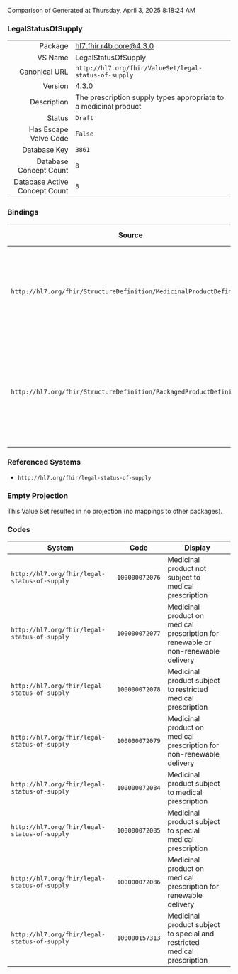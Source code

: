 Comparison of 
Generated at Thursday, April 3, 2025 8:18:24 AM

### LegalStatusOfSupply

|      |     |
| ---: | --- |
| Package | hl7.fhir.r4b.core@4.3.0 |
| VS Name | LegalStatusOfSupply |
| Canonical URL | `http://hl7.org/fhir/ValueSet/legal-status-of-supply` |
| Version | 4.3.0 |
| Description | The prescription supply types appropriate to a medicinal product |
| Status | `Draft` |
| Has Escape Valve Code | `False` |
| Database Key | `3861` |
| Database Concept Count | `8` |
| Database Active Concept Count | `8` |
### Bindings

| Source | Element | Binding | Strength | Element Short |
| ------ | ------- | ------- | -------- | ------------- |
| `http://hl7.org/fhir/StructureDefinition/MedicinalProductDefinition` | `MedicinalProductDefinition.legalStatusOfSupply` | `http://hl7.org/fhir/ValueSet/legal-status-of-supply` | `Example` | The legal status of supply of the medicinal product as classified by the regulator |
| `http://hl7.org/fhir/StructureDefinition/PackagedProductDefinition` | `PackagedProductDefinition.legalStatusOfSupply.code` | `http://hl7.org/fhir/ValueSet/legal-status-of-supply` | `Example` | The actual status of supply. In what situation this package type may be supplied for use |

### Referenced Systems

* `http://hl7.org/fhir/legal-status-of-supply`
### Empty Projection

This Value Set resulted in no projection (no mappings to other packages).

### Codes

| System | Code | Display |
| ------ | ---- | ------- |
| `http://hl7.org/fhir/legal-status-of-supply` | `100000072076` | Medicinal product not subject to medical prescription |
| `http://hl7.org/fhir/legal-status-of-supply` | `100000072077` | Medicinal product on medical prescription for renewable or non-renewable delivery |
| `http://hl7.org/fhir/legal-status-of-supply` | `100000072078` | Medicinal product subject to restricted medical prescription |
| `http://hl7.org/fhir/legal-status-of-supply` | `100000072079` | Medicinal product on medical prescription for non-renewable delivery |
| `http://hl7.org/fhir/legal-status-of-supply` | `100000072084` | Medicinal product subject to medical prescription |
| `http://hl7.org/fhir/legal-status-of-supply` | `100000072085` | Medicinal product subject to special medical prescription |
| `http://hl7.org/fhir/legal-status-of-supply` | `100000072086` | Medicinal product on medical prescription for renewable delivery |
| `http://hl7.org/fhir/legal-status-of-supply` | `100000157313` | Medicinal product subject to special and restricted medical prescription |
